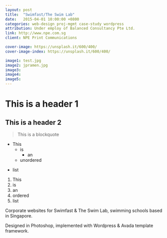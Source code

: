 ```yaml
---
layout: post
title:  "Swimfast/The Swim Lab"
date:   2015-04-01 10:00:00 +0800
categories: web-design proj-mgmt case-study wordpress
attribution: Under employ of Balanced Consultancy Pte Ltd.
link: http://www.npe.com.sg
client: NPE Print Communications

cover-image: https://unsplash.it/600/400/
cover-image-index: https://unsplash.it/600/400/

image1: test.jpg
image2: jpramen.jpg
image3:
image4:
image5:
---
```



This is a header 1
==================

This is a header 2
------------------

> This is a blockquote

* This
  + is
    - an
  + unordered
- list

1. This
2. is
3. an
4. ordered
5. list

Corporate websites for Swimfast & The Swim Lab, swimming schools based in Singapore.

Designed in Photoshop, implemented with Wordpress & Avada template framework.